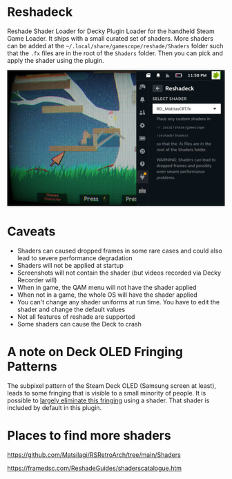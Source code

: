 # Reshadeck
Reshade Shader Loader for Decky Plugin Loader for the handheld Steam Game Loader. It ships with a small curated set of shaders.
More shaders can be added at the `~/.local/share/gamescope/reshade/Shaders` folder such that the `.fx` files are in the 
root of the `Shaders` folder. Then you can pick and apply the shader using the plugin.

![Example Screenshot](reshadeck.png)

# Caveats
- Shaders can caused dropped frames in some rare cases and could also lead to severe performance degradation
- Shaders will not be applied at startup
- Screenshots will not contain the shader (but videos recorded via Decky Recorder will)
- When in game, the QAM menu will not have the shader applied
- When not in a game, the whole OS will have the shader applied
- You can't change any shader uniforms at run time. You have to edit the shader and change the default values
- Not all features of reshade are supported
- Some shaders can cause the Deck to crash

# A note on Deck OLED Fringing Patterns
The subpixel pattern of the Steam Deck OLED (Samsung screen at least), leads to some fringing that is visible to a small minority of people.
It is possible to [largely eliminate this fringing](https://gist.github.com/safijari/1b936cbbdebe341fbe340bcfecb04450) using a shader. That 
shader is included by default in this plugin.

# Places to find more shaders

https://github.com/Matsilagi/RSRetroArch/tree/main/Shaders

https://framedsc.com/ReshadeGuides/shaderscatalogue.htm
